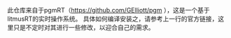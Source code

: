 此仓库来自于pgmRT（https://github.com/GElliott/pgm ），这是一个基于litmusRT的实时操作系统。
具体如何编译安装之，请参考上一行的官方链接，这里只是不定时对其进行一些修改，以迎合自己的需求。
